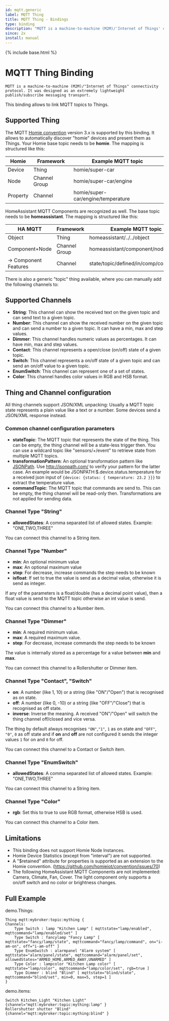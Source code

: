 ```yaml
---
id: mqtt.generic
label: MQTT Thing
title: MQTT Thing - Bindings
type: binding
description: "MQTT is a machine-to-machine (M2M)/'Internet of Things' connectivity protocol. It was designed as an extremely lightweight publish/subscribe messaging transport."
since: 2x
install: manual
---
```


<!-- Attention authors: Do not edit directly. Please add your changes to the appropriate source repository -->

{% include base.html %}

# MQTT Thing Binding

    MQTT is a machine-to-machine (M2M)/"Internet of Things" connectivity protocol. It was designed as an extremely lightweight publish/subscribe messaging transport.

This binding allows to link MQTT topics to Things.

## Supported Thing

The MQTT [Homie convention](https://github.com/homieiot/convention) version 3.x is supported by this binding.
It allows to automatically discover "homie" devices and present them as Things.
Your Homie base topic needs to be **homie**. The mapping is structured like this:


| Homie    | Framework     | Example MQTT topic                 |
|----------|---------------|------------------------------------|
| Device   | Thing         | homie/super-car                    |
| Node     | Channel Group | homie/super-car/engine             |
| Property | Channel       | homie/super-car/engine/temperature |

HomeAssistant MQTT Components are recognized as well. The base topic needs to be **homeassistant**. 
The mapping is structured like this:


| HA MQTT               | Framework     | Example MQTT topic                 |
|-----------------------|---------------|------------------------------------|
| Object                | Thing         | homeassistant/../../object         |
| Component+Node        | Channel Group | homeassistant/component/node/object|
| -> Component Features | Channel       | state/topic/defined/in/comp/config |

There is also a generic "topic" thing available, where you can manually add the following channels to:

## Supported Channels

* **String**: This channel can show the received text on the given topic and can send text to a given topic.
* **Number**: This channel can show the received number on the given topic and can send a number to a given topic. It can have a min, max and step values.
* **Dimmer**: This channel handles numeric values as percentages. It can have min, max and step values.
* **Contact**: This channel represents a open/close (on/off) state of a given topic.
* **Switch**: This channel represents a on/off state of a given topic and can send an on/off value to a given topic.
* **EnumSwitch**: This channel can represent one of a set of states.
* **Color**: This channel handles color values in RGB and HSB format.

## Thing and Channel configuration

All thing channels support JSON/XML unpacking: Usually a MQTT topic state represents a plain value like a text or a number. Some devices send a JSON/XML response instead.

### Common channel configuration parameters

* __stateTopic__: The MQTT topic that represents the state of the thing. This can be empty, the thing channel will be a state-less trigger then. You can use a wildcard topic like "sensors/+/event" to retrieve state from multiple MQTT topics. 
* __transformationPattern__: An optional transformation pattern like [JSONPath](http://goessner.net/articles/JsonPath/index.html#e2). Use http://jsonpath.com/ to verify your pattern for the latter case. An example would be JSONPATH:$.device.status.temperature for a received json input of `{device: {status: { temperature: 23.2 }}}` to extract the temperature value.
* __commandTopic__: The MQTT topic that commands are send to. This can be empty, the thing channel will be read-only then. Transformations are not applied for sending data.

### Channel Type "String"

* __allowedStates__: A comma separated list of allowed states. Example: "ONE,TWO,THREE"

You can connect this channel to a String item.

### Channel Type "Number"
 
* __min__: An optional minimum value
* __max__: An optional maximum value
* __step__: For decrease, increase commands the step needs to be known
* __isfloat__: If set to true the value is send as a decimal value, otherwise it is send as integer.

If any of the parameters is a float/double (has a decimal point value), then a float value is send to the MQTT topic otherwise an int value is send.

You can connect this channel to a Number item.

### Channel Type "Dimmer"
 
* __min__: A required minimum value.
* __max__: A required maximum value.
* __step__: For decrease, increase commands the step needs to be known

The value is internally stored as a percentage for a value between **min** and **max**.

You can connect this channel to a Rollershutter or Dimmer item.

### Channel Type "Contact", "Switch"

* __on__: A number (like 1, 10) or a string (like "ON"/"Open") that is recognised as on state.
* __off__: A number (like 0, -10) or a string (like "OFF"/"Close") that is recognised as off state.
* __inverse__: Inverse the meaning. A received "ON"/"Open" will switch the thing channel off/closed and vice versa.

The thing by default always recognises `"ON"`,`"1"`, `1` as on state and `"OFF"`, `"0"`, `0` as off state and if **on** and **off** are not configured it sends the integer values `1` for on and `0` for off.

You can connect this channel to a Contact or Switch item.

### Channel Type "EnumSwitch"

* __allowedStates__: A comma separated list of allowed states. Example: "ONE,TWO,THREE"

You can connect this channel to a String item.

### Channel Type "Color"

* __rgb__: Set this to true to use RGB format, otherwise HSB is used.

You can connect this channel to a Color item.

## Limitations

* This binding does not support Homie Node Instances.
* Homie Device Statistics (except from "interval") are not supported.
* A "$retained" attribute for properties is supported as an extension to the Homie convention. (https://github.com/homieiot/convention/issues/70)
* The following HomeAssistant MQTT Components are not implemented: Camera, Climate, Fan, Cover. The light component only supports a on/off switch and no color or brightness changes.

## Full Example

demo.Things:

```xtend
Thing mqtt:mybroker:topic:mything {
Channels:
    Type Switch : lamp "Kitchen Lamp" [ mqttstate="lamp/enabled", mqttcommand="lamp/enabled/set" ]
    Type Switch : fancylamp "Fancy Lamp" [ mqttstate="fancy/lamp/state", mqttcommand="fancy/lamp/command", on="i-am-on", off="i-am-off" ]
    Type EnumSwitch : alarmpanel "Alarm system" [ mqttstate="alarm/panel/state", mqttcommand="alarm/panel/set", allowedStates="ARMED_HOME,ARMED_AWAY,UNARMED" ]
    Type Color : lampcolor "Kitchen Lamp color" [ mqttstate="lamp/color", mqttcommand="lamp/color/set", rgb=true ]
    Type Dimmer : blind "Blind" [ mqttstate="blind/state", mqttcommand="blind/set", min=0, max=5, step=1 ]
}
```

demo.items:

```xtend
Switch Kitchen_Light "Kitchen Light" {channel="mqtt:mybroker:topic:mything:lamp" }
Rollershutter shutter "Blind" {channel="mqtt:mybroker:topic:mything:blind" }
```
